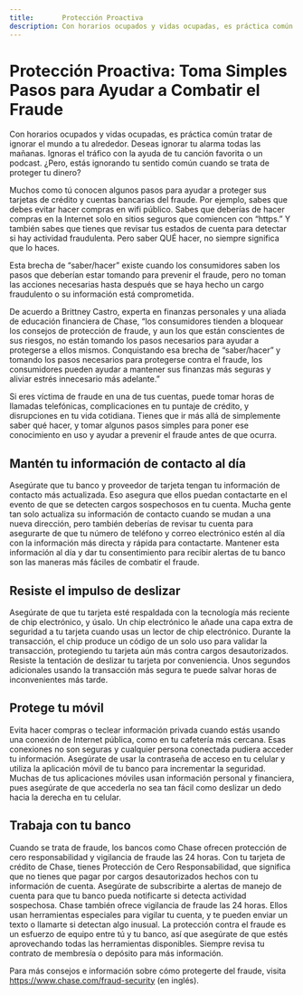 ```yaml
---
title:       Protección Proactiva
description: Con horarios ocupados y vidas ocupadas, es práctica común tratar de ignorar el mundo a tu alrededor. ¿Pero, estás ignorando tu sentido común cuando se trata de proteger tu dinero?
---
```


Protección Proactiva: Toma Simples Pasos para Ayudar a Combatir el Fraude
==

Con horarios ocupados y vidas ocupadas, es práctica común tratar de ignorar el mundo a tu alrededor. Deseas ignorar tu alarma todas las mañanas. Ignoras el tráfico con la ayuda de tu canción favorita o un podcast. ¿Pero, estás ignorando tu sentido común cuando se trata de proteger tu dinero? 

Muchos como tú conocen algunos pasos para ayudar a proteger sus tarjetas de crédito y cuentas bancarias del fraude. Por ejemplo, sabes que debes evitar hacer compras en wifi público. Sabes que deberías de hacer compras en la Internet solo en sitios seguros que comiencen con “https.” Y también sabes que tienes que revisar tus estados de cuenta para detectar si hay actividad fraudulenta. Pero saber QUÉ hacer, no siempre significa que lo haces. 

Esta brecha de “saber/hacer” existe cuando los consumidores saben los pasos que deberían estar tomando para prevenir el fraude, pero no toman las acciones necesarias hasta después que se haya hecho un cargo fraudulento o su información está comprometida. 

De acuerdo a Brittney Castro, experta en finanzas personales y una aliada de educación financiera de Chase, “los consumidores tienden a bloquear los consejos de protección de fraude, y aun los que están conscientes de sus riesgos, no están tomando los pasos necesarios para ayudar a protegerse a ellos mismos. Conquistando esa brecha de “saber/hacer” y tomando los pasos necesarios para protegerse contra el fraude, los consumidores pueden ayudar a mantener sus finanzas más seguras y aliviar estrés innecesario más adelante.” 

Si eres víctima de fraude en una de tus cuentas, puede tomar horas de llamadas telefónicas, complicaciones en tu puntaje de crédito, y disrupciones en tu vida cotidiana. Tienes que ir más allá de simplemente saber qué hacer, y tomar algunos pasos simples para poner ese conocimiento en uso y ayudar a prevenir el fraude antes de que ocurra.  

Mantén tu información de contacto al día
--

Asegúrate que tu banco y proveedor de tarjeta tengan tu información de contacto más actualizada. Eso asegura que ellos puedan contactarte en el evento de que se detecten cargos sospechosos en tu cuenta. Mucha gente tan solo actualiza su información de contacto cuando se mudan a una nueva dirección, pero también deberías de revisar tu cuenta para asegurarte de que tu número de teléfono y correo electrónico estén al día con la información más directa y rápida para contactarte.  Mantener esta información al día y dar tu consentimiento para recibir alertas de tu banco son las maneras más fáciles de combatir el fraude. 

Resiste el impulso de deslizar
--

Asegúrate de que tu tarjeta esté respaldada con la tecnología más reciente de chip electrónico, y úsalo. Un chip electrónico le añade una capa extra de seguridad a tu tarjeta cuando usas un lector de chip electrónico. Durante la transacción, el chip produce un código de un solo uso para validar la transacción, protegiendo tu tarjeta aún más contra cargos desautorizados. Resiste la tentación de deslizar tu tarjeta por conveniencia. Unos segundos adicionales usando la transacción más segura te puede salvar horas de inconvenientes más tarde. 

Protege tu móvil
--

Evita hacer compras o teclear información privada cuando estás usando una conexión de Internet pública, como en tu cafetería más cercana. Esas conexiones no son seguras y cualquier persona conectada pudiera acceder tu información. Asegúrate de usar la contraseña de acceso en tu celular y utiliza la aplicación móvil de tu banco para incrementar la seguridad. Muchas de tus aplicaciones móviles usan información personal y financiera, pues asegúrate de que accederla no sea tan fácil como deslizar un dedo hacia la derecha en tu celular. 

Trabaja con tu banco
--

Cuando se trata de fraude,  los bancos como Chase ofrecen protección de cero responsabilidad y vigilancia de fraude las 24 horas. Con tu tarjeta de crédito de Chase, tienes Protección de Cero Responsabilidad, que significa que no tienes que pagar por cargos desautorizados hechos con tu información de cuenta. Asegúrate de subscribirte a alertas de manejo de cuenta para que tu banco pueda notificarte si detecta actividad sospechosa. Chase también ofrece vigilancia de fraude las 24 horas. Ellos usan herramientas especiales para vigilar tu cuenta, y te pueden enviar un texto o llamarte si detectan algo inusual. La protección contra el fraude es un esfuerzo de equipo entre tú y tu banco, así que asegúrate de que estés aprovechando todas las herramientas disponibles. Siempre revisa tu contrato de membresía o depósito para más información. 

Para más consejos e información sobre cómo protegerte del fraude, visita https://www.chase.com/fraud-security (en inglés). 

